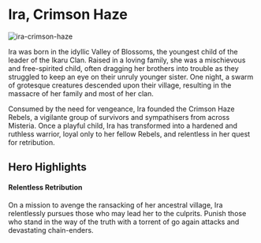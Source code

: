 # Ira, Crimson Haze

![ira-crimson-haze](https://media.githubusercontent.com/media/nathaneastwood/fablore/main/src/heroes-of-rathe/media/ira.webp)

Ira was born in the idyllic Valley of Blossoms, the youngest child of the leader of the Ikaru Clan. Raised in a loving family, she was a mischievous and free-spirited child, often dragging her brothers into trouble as they struggled to keep an eye on their unruly younger sister. One night, a swarm of grotesque creatures descended upon their village, resulting in the massacre of her family and most of her clan.

Consumed by the need for vengeance, Ira founded the Crimson Haze Rebels, a vigilante group of survivors and sympathisers from across Misteria. Once a playful child, Ira has transformed into a hardened and ruthless warrior, loyal only to her fellow Rebels, and relentless in her quest for retribution.

## Hero Highlights

#### Relentless Retribution

On a mission to avenge the ransacking of her ancestral village, Ira relentlessly pursues those who may lead her to the culprits. Punish those who stand in the way of the truth with a torrent of go again attacks and devastating chain-enders.
